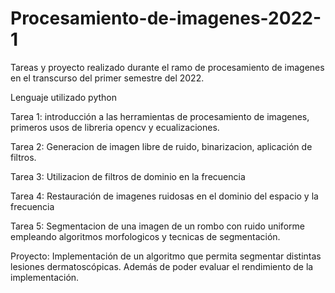 # Procesamiento-de-imagenes-2022-1
Tareas y proyecto realizado durante el ramo de procesamiento de imagenes en el transcurso del primer semestre del 2022.

Lenguaje utilizado python

Tarea 1: introducción a las herramientas de procesamiento de imagenes, primeros usos de libreria opencv y ecualizaciones.

Tarea 2: Generacion de imagen libre de ruido, binarizacion, aplicación de filtros.

Tarea 3: Utilizacion de filtros de dominio en la frecuencia

Tarea 4: Restauración de imagenes ruidosas en el dominio del espacio y la frecuencia

Tarea 5: Segmentacion de una imagen de un rombo con ruido uniforme empleando algoritmos morfologicos y tecnicas de segmentación.

Proyecto: Implementación de un algoritmo que permita segmentar distintas lesiones dermatoscópicas. Además de poder evaluar el rendimiento de la implementación.
